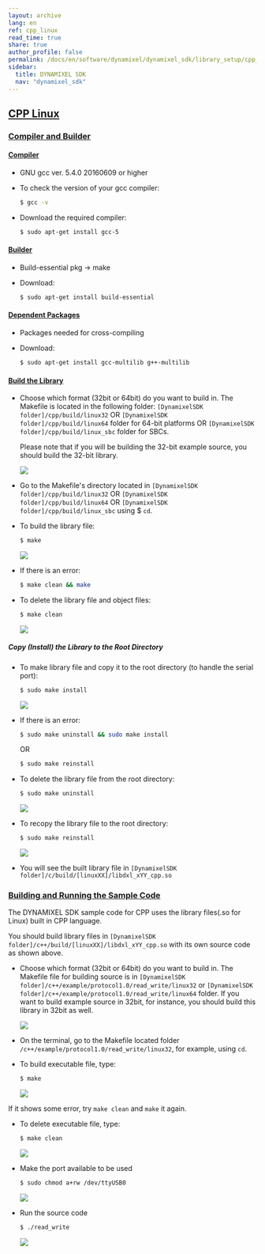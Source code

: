 ```yaml
---
layout: archive
lang: en
ref: cpp_linux
read_time: true
share: true
author_profile: false
permalink: /docs/en/software/dynamixel/dynamixel_sdk/library_setup/cpp_linux/
sidebar:
  title: DYNAMIXEL SDK
  nav: "dynamixel_sdk"
---
```


<style>body {counter-reset: h1 4 !important;}</style>
<div style="counter-reset: h2 4"></div>

<!--[dummy Header 1]>
  <h1 id="library-setup"><a href="#library-setup">Library Setup</a></h1>
<![end dummy Header 1]-->

## [CPP Linux](#cpp-linux)

### [Compiler and Builder](#compiler-and-builder)

#### [Compiler](#compiler)

* GNU gcc ver. 5.4.0 20160609 or higher
* To check the version of your gcc compiler:  

  ``` bash
  $ gcc -v 
  ```

* Download the required compiler:  

  ``` bash 
  $ sudo apt-get install gcc-5
  ```

#### [Builder](#builder)

* Build-essential pkg → make
* Download:  

  ``` bash 
  $ sudo apt-get install build-essential
  ```

#### [Dependent Packages](#dependent-packages) 

* Packages needed for cross-compiling 
* Download:  

  ``` bash 
  $ sudo apt-get install gcc-multilib g++-multilib
  ```

#### [Build the Library](#build-the-library)


* Choose which format (32bit or 64bit) do you want to build in. The Makefile is located in the following folder: `[DynamixelSDK folder]/cpp/build/linux32` OR `[DynamixelSDK folder]/cpp/build/linux64` folder for 64-bit platforms OR `[DynamixelSDK folder]/cpp/build/linux_sbc` folder for SBCs.  

  Please note that if you will be building the 32-bit example source, you should build the 32-bit library.

  ![](/assets/images/sw/sdk/dynamixel_sdk/library_setup/cpp/linux/library_file/cpp6.png)


* Go to the Makefile's directory located in `[DynamixelSDK folder]/cpp/build/linux32` OR `[DynamixelSDK folder]/cpp/build/linux64` OR `[DynamixelSDK folder]/cpp/build/linux_sbc` using $ `cd`.

* To build the library file:  

  ``` bash
  $ make
  ```

  ![](/assets/images/sw/sdk/dynamixel_sdk/library_setup/cpp/linux/library_file/cpp1.png)

* If there is an error:  

  ``` bash
  $ make clean && make
  ```

* To delete the library file and object files:  

  ``` bash
  $ make clean
  ```

  ![](/assets/images/sw/sdk/dynamixel_sdk/library_setup/cpp/linux/library_file/cpp2.png)

##### Copy (Install) the Library to the Root Directory

* To make library file and copy it to the root directory (to handle the serial port):  

  ``` bash
  $ sudo make install
  ```

  ![](/assets/images/sw/sdk/dynamixel_sdk/library_setup/cpp/linux/library_file/cpp3.png)

* If there is an error:  

  ``` bash
  $ sudo make uninstall && sudo make install
  ```
 
  OR

  ``` bash
  $ sudo make reinstall
  ```

* To delete the library file from the root directory:  

  ``` bash
  $ sudo make uninstall
  ```

  ![](/assets/images/sw/sdk/dynamixel_sdk/library_setup/cpp/linux/library_file/cpp4.png)

* To recopy the library file to the root directory:  

  ``` bash
  $ sudo make reinstall
  ```

  ![](/assets/images/sw/sdk/dynamixel_sdk/library_setup/cpp/linux/library_file/cpp5.png)

* You will see the built library file in `[DynamixelSDK folder]/c/build/[linuxXX]/libdxl_xYY_cpp.so`

### [Building and Running the Sample Code](#building-and-running-the-sample-code)

The DYNAMIXEL SDK sample code for CPP uses the library files(.so for Linux) built in CPP language.

You should build library files in `[DynamixelSDK folder]/c++/build/[linuxXX]/libdxl_xYY_cpp.so` with its own source code as shown above. 

* Choose which format (32bit or 64bit) do you want to build in. The Makefile file for building source is in `[DynamixelSDK folder]/c++/example/protocol1.0/read_write/linux32` or `[DynamixelSDK folder]/c++/example/protocol1.0/read_write/linux64` folder. If you want to build example source in 32bit, for instance, you should build this library in 32bit as well.

  ![](/assets/images/sw/sdk/dynamixel_sdk/library_setup/cpp/linux/sample_code/excp4.png)

* On the terminal, go to the Makefile located folder `/c++/example/protocol1.0/read_write/linux32`, for example, using `cd`.

* To build executable file, type: 

  ```bash
  $ make
  ```

  ![](/assets/images/sw/sdk/dynamixel_sdk/library_setup/cpp/linux/sample_code/excp1.png)

If it shows some error, try `make clean` and `make` it again.

* To delete executable file, type: 

  ```bash
  $ make clean
  ```

  ![](/assets/images/sw/sdk/dynamixel_sdk/library_setup/cpp/linux/sample_code/excp2.png)

* Make the port available to be used

  ```bash
  $ sudo chmod a+rw /dev/ttyUSB0
  ```

  ![](/assets/images/sw/sdk/dynamixel_sdk/library_setup/cpp/linux/sample_code/excp3.png)

* Run the source code

  ```bash
  $ ./read_write
  ```

  ![](/assets/images/sw/sdk/dynamixel_sdk/library_setup/cpp/linux/sample_code/excp5.png)
